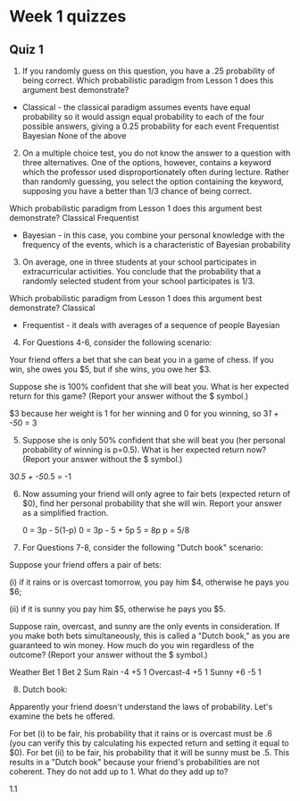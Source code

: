 # Week 1 quizzes

## Quiz 1
1. If you randomly guess on this question, you have a .25 probability of being correct. Which probabilistic paradigm from Lesson 1 does this argument best demonstrate?

* Classical - the classical paradigm assumes events have equal probability so it would assign equal probability to each of the four possible answers, giving a 0.25 probability for each event
Frequentist
Bayesian
None of the above

2. On a multiple choice test, you do not know the answer to a question with three alternatives. One of the options, however, contains a keyword which the professor used disproportionately often during lecture. Rather than randomly guessing, you select the option containing the keyword, supposing you have a better than 1/3 chance of being correct.

Which probabilistic paradigm from Lesson 1 does this argument best demonstrate?
Classical
Frequentist
* Bayesian - in this case, you combine your personal knowledge with the frequency of the events, which is a characteristic of Bayesian probability

3. On average, one in three students at your school participates in extracurricular activities. You conclude that the probability that a randomly selected student from your school participates is 1/3.

Which probabilistic paradigm from Lesson 1 does this argument best demonstrate?
Classical
* Frequentist - it deals with averages of a sequence of people
Bayesian

4. For Questions 4-6, consider the following scenario:

Your friend offers a bet that she can beat you in a game of chess. If you win, she owes you $5, but if she wins, you owe her $3.

Suppose she is 100% confident that she will beat you. What is her expected return for this game? (Report your answer without the $ symbol.)

$3 because her weight is 1 for her winning and 0 for you winning, so 3*1 + -5*0 = 3

5. Suppose she is only 50% confident that she will beat you (her personal probability of winning is p=0.5). What is her expected return now? (Report your answer without the $ symbol.)

3*0.5 + -5*0.5 = -1

6. Now assuming your friend will only agree to fair bets (expected return of $0), find her personal probability that she will win. Report your answer as a simplified fraction.

    0 = 3p - 5(1-p)
    0 = 3p - 5 + 5p
    5 = 8p
    p = 5/8

7. For Questions 7-8, consider the following "Dutch book" scenario:

Suppose your friend offers a pair of bets:

(i) if it rains or is overcast tomorrow, you pay him $4, otherwise he pays you $6;

(ii) if it is sunny you pay him $5, otherwise he pays you $5.

Suppose rain, overcast, and sunny are the only events in consideration. If you make both bets simultaneously, this is called a "Dutch book," as you are guaranteed to win money. How much do you win regardless of the outcome? (Report your answer without the $ symbol.)

Weather Bet 1   Bet 2   Sum
Rain    -4      +5      1
Overcast-4      +5      1
Sunny   +6      -5      1

8. Dutch book:

Apparently your friend doesn't understand the laws of probability. Let's examine the bets he offered.

For bet (i) to be fair, his probability that it rains or is overcast must be .6 (you can verify this by calculating his expected return and setting it equal to $0).
For bet (ii) to be fair, his probability that it will be sunny must be .5.
This results in a "Dutch book" because your friend's probabilities are not coherent. They do not add up to 1. What do they add up to?

1.1
